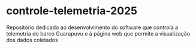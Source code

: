 # controle-telemetria-2025
Repositório dedicado ao desenvolvimento do software que controla a telemetria do barco Guarapuvu e à página web que permite a visualização dos dados coletados


